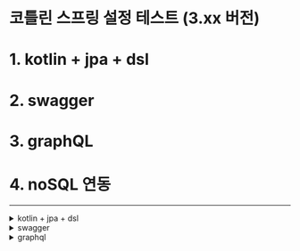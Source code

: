 # 코틀린 스프링 설정 테스트 (3.xx 버전) 

# 1. kotlin + jpa + dsl

# 2. swagger

# 3. graphQL

# 4. noSQL 연동 



---

<details> <summary> kotlin + jpa + dsl  </summary>

build.gradle.kts 추가
    
        implementation("com.querydsl:querydsl-jpa:5.0.0:jakarta")
        kapt("com.querydsl:querydsl-apt:5.0.0:jakarta")
        kapt("jakarta.annotation:jakarta.annotation-api")
        kapt("jakarta.persistence:jakarta.persistence-api")

        // Q클래스 위치 지정
    kotlin.sourceSets.main {
        println("kotlin sourceSets builDir:: $buildDir")
        setBuildDir("$buildDir")
    }

config.kt 파일 작성

    @Configuration
        class QueryDslConfig(
        val em: EntityManager
        ) {

    @Bean
    fun queryFactory(): JPAQueryFactory {
        return JPAQueryFactory(em)
        }
    }

repo 서포터 파일 작성

    package com.stargazer.graphqltest.repository

    import jakarta.persistence.EntityManager
    import jakarta.persistence.PersistenceContext
    import org.springframework.data.jpa.repository.support.QuerydslRepositorySupport
    import org.springframework.stereotype.Repository
    
    @Repository
    abstract class CustomQueryDslSupport(domainClass: Class<*>) : QuerydslRepositorySupport(domainClass) {
    @PersistenceContext
    override fun setEntityManager(entityManager: EntityManager) {
    super.setEntityManager(entityManager)
        }
    }
</details>

<details>
<summary>swagger</summary>

build.gradle.kts 의존성 추가

    implementation ("org.springdoc:springdoc-openapi-starter-webmvc-ui:2.0.2")

swagger config 추가 
    
    package com.stargazer.graphqltest.config

    import io.swagger.v3.oas.models.OpenAPI
    import io.swagger.v3.oas.models.info.Info
    import org.springframework.context.annotation.Bean
    import org.springframework.context.annotation.Configuration
    
    @Configuration
    class SwaggerConfig {
        @Bean
        fun openAPI(): OpenAPI {
        return OpenAPI()
        .info(apiInfo())
    }


        private fun apiInfo(): Info {
            return Info()
                .title("swagger test API")
                .version("0.0.1")
                .description("swagger test API")
        }
    }

실행후 작동 확인 

[http://localhost:8080/swagger-ui/index.html](http://localhost:8080/swagger-ui/index.html)

</details>


<details>
    <summary>graphql</summary>


build.gradle.kts 의존성 추가
    
       implementation("org.springframework.boot:spring-boot-starter-graphql")

resources/graphql/schema.graphqls 파일 작성
    
    type Music{
    id: ID!
    title: String!
    artist: String
    }
    
    type Query {
    music(title:String!): [Music]
    }
    
    type Mutation{
    createMusic(title:String!, artist:String): Music
    }

yml 파일 내용 추가
    
    graphql:
        graphiql:
          enabled: true # web browser 접속
        schema:
          printer:
            enabled: true #graphql 콘솔 출력

controller 매칭

    @RestController("/music")
    class MusicController(
    private val musicService: MusicService,
    ) {
    
        @QueryMapping
        fun music(@Argument title: String): List<Music> {
            return musicService.findMusic(title)
        }
    
        @MutationMapping
        fun createMusic(@Argument title: String, @Argument artist: String): Long {
            return musicService.registerMusic(title, artist)
        }
    }

[http://localhost:8080/graphiql](http://localhost:8080/graphiql) 접속후 확인  
</details>